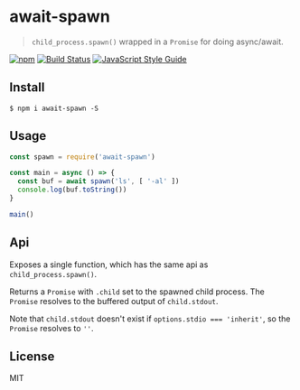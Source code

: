 # await-spawn

> `child_process.spawn()` wrapped in a `Promise` for doing async/await.

[![npm](https://img.shields.io/npm/v/await-spawn.svg)](https://www.npmjs.com/package/await-spawn)
[![Build Status](https://travis-ci.org/ralphtheninja/await-spawn.svg?branch=master)](https://travis-ci.org/ralphtheninja/await-spawn)
[![JavaScript Style Guide](https://img.shields.io/badge/code_style-standard-brightgreen.svg)](https://standardjs.com)

## Install

```
$ npm i await-spawn -S
```

## Usage

```js
const spawn = require('await-spawn')

const main = async () => {
  const buf = await spawn('ls', [ '-al' ])
  console.log(buf.toString())
}

main()
```

## Api

Exposes a single function, which has the same api as `child_process.spawn()`.

Returns a `Promise` with `.child` set to the spawned child process. The `Promise` resolves to the buffered output of `child.stdout`.

Note that `child.stdout` doesn't exist if `options.stdio === 'inherit'`, so the `Promise` resolves to `''`.

## License

MIT
